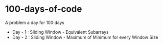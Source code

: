 # 100-days-of-code

A problem a day for 100 days

* Day - 1 : Sliding Window - Equivalent Subarrays
* Day - 2 : Sliding Window - Maximum of Minimum for every Window Size

